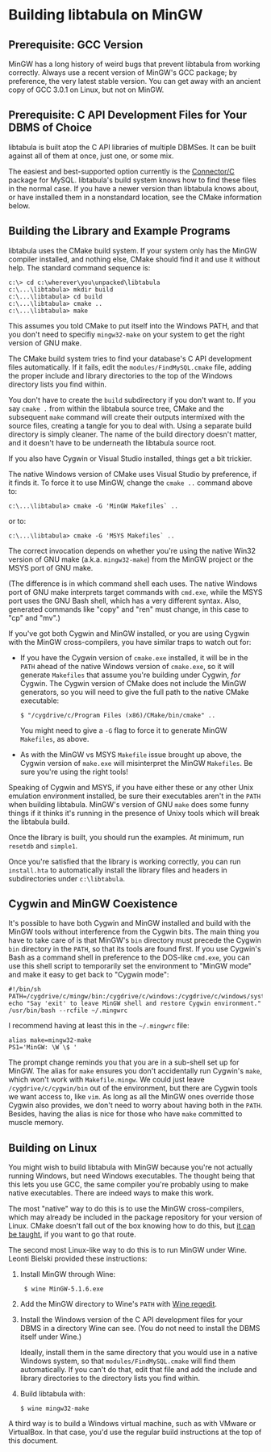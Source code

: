 Building libtabula on MinGW
====

Prerequisite: GCC Version
----

MinGW has a long history of weird bugs that prevent libtabula from
working correctly.  Always use a recent version of MinGW's GCC package;
by preference, the very latest stable version.  You can get away with
an ancient copy of GCC 3.0.1 on Linux, but not on MinGW.


Prerequisite: C API Development Files for Your DBMS of Choice
----

libtabula is built atop the C API libraries of multiple DBMSes.
It can be built against all of them at once, just one, or some mix.

The easiest and best-supported option currently is the [Connector/C][1]
package for MySQL.  libtabula's build system knows how to find these
files in the normal case.  If you have a newer version than libtabula
knows about, or have installed them in a nonstandard location, see
the CMake information below.


Building the Library and Example Programs
----

libtabula uses the CMake build system.  If your system only has the
MinGW compiler installed, and nothing else, CMake should find it and
use it without help.  The standard command sequence is:

    c:\> cd c:\wherever\you\unpacked\libtabula
    c:\...\libtabula> mkdir build
    c:\...\libtabula> cd build
    c:\...\libtabula> cmake ..
    c:\...\libtabula> make

This assumes you told CMake to put itself into the Windows PATH,
and that you don't need to specifiy `mingw32-make` on your system to
get the right version of GNU make.

The CMake build system tries to find your database's C API development
files automatically.  If it fails, edit the `modules/FindMySQL.cmake`
file, adding the proper include and library directories to the top
of the Windows directory lists you find within.

You don't have to create the `build` subdirectory if you don't want to.
If you say `cmake .` from within the libtabula source tree, CMake and
the subsequent `make` command will create their outputs intermixed
with the source files, creating a tangle for you to deal with.
Using a separate build directory is simply cleaner.  The name of the
build directory doesn't matter, and it doesn't have to be underneath
the libtabula source root.

If you also have Cygwin or Visual Studio installed, things get a
bit trickier.

The native Windows version of CMake uses Visual Studio by preference,
if it finds it.  To force it to use MinGW, change the `cmake ..`
command above to:

    c:\...\libtabula> cmake -G 'MinGW Makefiles` ..

or to:

    c:\...\libtabula> cmake -G 'MSYS Makefiles` ..

The correct invocation depends on whether you're using the native
Win32 version of GNU make (a.k.a. `mingw32-make`) from the MinGW
project or the MSYS port of GNU make.

(The difference is in which command shell each uses.  The native
Windows port of GNU make interprets target commands with `cmd.exe`,
while the MSYS port uses the GNU Bash shell, which has a very different
syntax.  Also, generated commands like "copy" and "ren" must change,
in this case to "cp" and "mv".)

If you've got both Cygwin and MinGW installed, or you are using
Cygwin with the MinGW cross-compilers, you have similar traps to
watch out for:

-   If you have the Cygwin version of `cmake.exe` installed, it will
    be in the `PATH` ahead of the native Windows version of
    `cmake.exe`, so it will generate `Makefiles` that assume you're
    building under Cygwin, *for* Cygwin.  The Cygwin version of CMake
    does not include the MinGW generators, so you will need to give
    the full path to the native CMake executable:

        $ "/cygdrive/c/Program Files (x86)/CMake/bin/cmake" ..

    You might need to give a `-G` flag to force it to generate MinGW
    `Makefiles`, as above.

-   As with the MinGW vs MSYS `Makefile` issue brought up above, the
    Cygwin version of `make.exe` will misinterpret the MinGW
    `Makefiles`.  Be sure you're using the right tools!

Speaking of Cygwin and MSYS, if you have either these or any other
Unix emulation environment installed, be sure their executables
aren't in the `PATH` when building libtabula.  MinGW's version of GNU
`make` does some funny things if it thinks it's running in the
presence of Unixy tools which will break the libtabula build.

Once the library is built, you should run the examples.  At minimum,
run `resetdb` and `simple1`.

Once you're satisfied that the library is working correctly, you
can run `install.hta` to automatically install the library files and
headers in subdirectories under `c:\libtabula`.


Cygwin and MinGW Coexistence
----

It's possible to have both Cygwin and MinGW installed and build
with the MinGW tools without interference from the Cygwin bits.
The main thing you have to take care of is that MinGW's `bin`
directory must precede the Cygwin `bin` directory in the `PATH`,
so that its tools are found first.  If you use Cygwin's Bash as a
command shell in preference to the DOS-like `cmd.exe`, you can use
this shell script to temporarily set the environment to "MinGW mode"
and make it easy to get back to "Cygwin mode":

    #!/bin/sh
    PATH=/cygdrive/c/mingw/bin:/cygdrive/c/windows:/cygdrive/c/windows/system32:/cygdrive/c/cygwin/bin
    echo "Say 'exit' to leave MinGW shell and restore Cygwin environment."
    /usr/bin/bash --rcfile ~/.mingwrc

I recommend having at least this in the `~/.mingwrc` file:

    alias make=mingw32-make
    PS1='MinGW: \W \$ '

The prompt change reminds you that you are in a sub-shell set up
for MinGW.  The alias for `make` ensures you don't accidentally run
Cygwin's `make`, which won't work with `Makefile.mingw`.  We could
just leave `/cygdrive/c/cygwin/bin` out of the environment, but
there are Cygwin tools we want access to, like `vim`.  As long as all
the MinGW ones override those Cygwin also provides, we don't need to
worry about having both in the `PATH`.  Besides, having the alias is
nice for those who have `make` committed to muscle memory.


Building on Linux
----

You might wish to build libtabula with MinGW because you're not
actually running Windows, but need Windows executables.  The thought
being that this lets you use GCC, the same compiler you're probably
using to make native executables.  There are indeed ways to make
this work.

The most "native" way to do this is to use the MinGW cross-compilers,
which may already be included in the package repository for your
version of Linux.  CMake doesn't fall out of the box knowing how to
do this, but [it can be taught][2], if you want to go that route.

The second most Linux-like way to do this is to run MinGW under Wine.
Leonti Bielski provided these instructions:

1. Install MinGW through Wine:

        $ wine MinGW-5.1.6.exe

2.  Add the MinGW directory to Wine's `PATH` with [Wine regedit][3].

3.  Install the Windows version of the C API development files for
    your DBMS in a directory Wine can see.  (You do not need to
    install the DBMS itself under Wine.)

    Ideally, install them in the same directory that you would use
    in a native Windows system, so that `modules/FindMySQL.cmake`
    will find them automatically.  If you can't do that, edit that
    file and add the include and library directories to the directory
    lists you find within.

4.  Build libtabula with:

        $ wine mingw32-make

A third way is to build a Windows virtual machine, such as with VMware
or VirtualBox.  In that case, you'd use the regular build instructions
at the top of this document.


[1]: http://dev.mysql.com/downloads/mysql/
[2]: http://www.cmake.org/Wiki/CmakeMingw
[3]: http://winehq.org/site/docs/wineusr-guide/environment-variables
